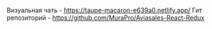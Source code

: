 Визуальная чать - https://taupe-macaron-e639a0.netlify.app/
Гит репозиторий - https://github.com/MuraPro/Aviasales-React-Redux

